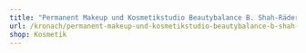 ```yaml
---
title: "Permanent Makeup und Kosmetikstudio Beautybalance B. Shah-Räder"
url: /kronach/permanent-makeup-und-kosmetikstudio-beautybalance-b-shah-raeder/
shop: Kosmetik
---
```

